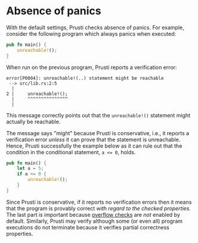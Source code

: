 # Absence of panics

With the default settings, Prusti checks absence of panics. For example, consider the following program which always panics when executed:

```rust
pub fn main() {
    unreachable!();
}
```

When run on the previous program, Prusti reports a verification error:

```plain
error[P0004]: unreachable!(..) statement might be reachable
 --> src/lib.rs:2:5
  |
2 |     unreachable!();
  |     ^^^^^^^^^^^^^^^
  |
```

This message correctly points out that the `unreachable!()` statement might actually be reachable.

The message says "might" because Prusti is conservative, i.e., it reports a verification error *unless* it can prove that the statement is unreachable.
Hence, Prusti successfully the example below as it can rule out that the condition in the conditional statement, `a <= 0`, holds.

```rust
pub fn main() {
    let a = 5;
    if a <= 0 {
        unreachable!();
    }
}
```

Since Prusti is conservative, if it reports no verification errors then it means that the program is provably correct *with regard to the checked properties.*
The last part is important because [overflow checks](overflow.html) are *not* enabled by default. 
Similarly, Prusti may verify although some (or even all) program executions do not terminate because it verifies partial correctness properties.


